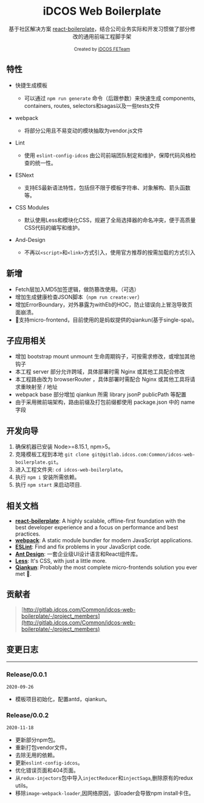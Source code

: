 <div align="center"><h1 align="center">iDCOS Web Boilerplate</h1></div>
<div align="center">基于社区解决方案 <a href="https://github.com/react-boilerplate/react-boilerplate">react-boilerplate</a>，结合公司业务实际和开发习惯做了部分修改的通用前端工程脚手架</div>
<br />

<div align="center">
  <sub>Created by <a href="#">iDCOS FETeam</a>
</div>

## 特性
- 快捷生成模板
  - 可以通过 `npm run generate` 命令（后跟参数）来快速生成 components, containers, routes, selectors和sagas以及一些tests文件

- webpack
  - 将部分公用且不易变动的模块抽取为vendor.js文件

- Lint
  - 使用 `eslint-config-idcos` 由公司前端团队制定和维护，保障代码风格检查的统一性。

- ESNext
  - 支持ES最新语法特性，包括但不限于模板字符串、对象解构、箭头函数等。

- CSS Modules
  - 默认使用Less和模块化CSS，规避了全局选择器的命名冲突，便于高质量CSS代码的编写和维护。

- And-Design
  - 不再以`<script>`和`<link>`方式引入，使用官方推荐的按需加载的方式引入

## 新增
- Fetch层加入MD5加签逻辑，做防篡改使用。（可选）
- 增加生成健康检查JSON脚本（`npm run create:ver`）
- 增加ErrorBoundary，对外暴露为withEb的HOC，防止错误向上冒泡导致页面崩溃。
- 支持micro-frontend，目前使用的是蚂蚁提供的qiankun(基于single-spa)。

## 子应用相关
- 增加 bootstrap mount unmount 生命周期钩子，可按需求修改，或增加其他钩子
- 本工程 server 部分允许跨域，具体部署时需 Nginx 或其他工具配合修改
- 本工程路由改为 browserRouter ，具体部署时需配合 Nginx 或其他工具将请求重映射至 / 地址
- webpack base 部分增加 qiankun 所需 library jsonP publicPath 等配置
- 由于采用微前端架构，路由前缀及打包前缀都使用 package.json 中的 name 字段

## 开发向导

1.  确保机器已安装 Node>=8.15.1, npm>5。
2.  克隆模板工程到本地 `git clone git@gitlab.idcos.com:Common/idcos-web-boilerplate.git`。
3.  进入工程文件夹: `cd idcos-web-boilerplate`。
4.  执行 `npm i` 安装所需依赖。
5.  执行 `npm start` 来启动项目.

## 相关文档

- [**react-boilerplate**](https://github.com/react-boilerplate/react-boilerplate): A highly scalable, offline-first foundation with the best developer experience and a focus on performance and best practices.
- [**webpack**](https://webpack.js.org/): A static module bundler for modern JavaScript applications.
- [**ESLint**](https://eslint.org/): Find and fix problems in your JavaScript code.
- [**Ant Design**](https://ant.design/index-cn): 一套企业级UI设计语言和React组件库。
- [**Less**](http://lesscss.org/): It's CSS, with just a little more.
- [**Qiankun**](https://qiankun.umijs.org/): Probably the most complete micro-frontends solution you ever met 🧐.

## 贡献者

> [http://gitlab.idcos.com/Common/idcos-web-boilerplate/-/project_members](http://gitlab.idcos.com/Common/idcos-web-boilerplate/-/project_members)

## 变更日志
---

### Release/0.0.1
`2020-09-26`
- 模板项目初始化，配置antd，qiankun。

### Release/0.0.2
`2020-11-18`
- 更新部分npm包。
- 重新打包vendor文件。
- 去除无用的依赖。
- 更新`eslint-config-idcos`。
- 优化错误页面和404页面。
- 从`redux-injectors`包中导入`injectReducer`和`injectSaga`,删除原有的redux utils。
- 移除`image-webpack-loader`,因网络原因，该loader会导致npm install卡住。
